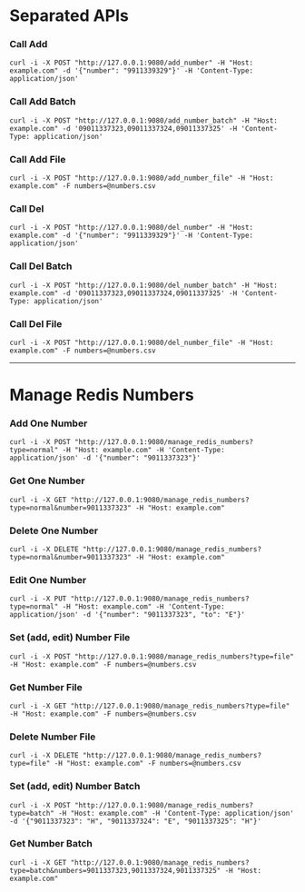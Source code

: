 # Separated APIs


### Call Add

```shell
curl -i -X POST "http://127.0.0.1:9080/add_number" -H "Host: example.com" -d '{"number": "9911339329"}' -H 'Content-Type: application/json'
```


### Call Add Batch

```shell
curl -i -X POST "http://127.0.0.1:9080/add_number_batch" -H "Host: example.com" -d '09011337323,09011337324,09011337325' -H 'Content-Type: application/json'
```


### Call Add File

```shell
curl -i -X POST "http://127.0.0.1:9080/add_number_file" -H "Host: example.com" -F numbers=@numbers.csv 
```



### Call Del

```shell
curl -i -X POST "http://127.0.0.1:9080/del_number" -H "Host: example.com" -d '{"number": "9911339329"}' -H 'Content-Type: application/json'
```


### Call Del Batch

```shell
curl -i -X POST "http://127.0.0.1:9080/del_number_batch" -H "Host: example.com" -d '09011337323,09011337324,09011337325' -H 'Content-Type: application/json'
```



### Call Del File

```shell
curl -i -X POST "http://127.0.0.1:9080/del_number_file" -H "Host: example.com" -F numbers=@numbers.csv 
```

----------------------------------------------------------------------------------


# Manage Redis Numbers

### Add One Number

```shell
curl -i -X POST "http://127.0.0.1:9080/manage_redis_numbers?type=normal" -H "Host: example.com" -H 'Content-Type: application/json' -d '{"number": "9011337323"}'
```

### Get One Number

```shell
curl -i -X GET "http://127.0.0.1:9080/manage_redis_numbers?type=normal&number=9011337323" -H "Host: example.com"
```


### Delete One Number

```shell
curl -i -X DELETE "http://127.0.0.1:9080/manage_redis_numbers?type=normal&number=9011337323" -H "Host: example.com"
```


### Edit One Number

```shell
curl -i -X PUT "http://127.0.0.1:9080/manage_redis_numbers?type=normal" -H "Host: example.com" -H 'Content-Type: application/json' -d '{"number": "9011337323", "to": "E"}'
```


### Set (add, edit) Number File

```shell
curl -i -X POST "http://127.0.0.1:9080/manage_redis_numbers?type=file" -H "Host: example.com" -F numbers=@numbers.csv 
```


### Get Number File

```shell
curl -i -X GET "http://127.0.0.1:9080/manage_redis_numbers?type=file" -H "Host: example.com" -F numbers=@numbers.csv 
```


### Delete Number File

```shell
curl -i -X DELETE "http://127.0.0.1:9080/manage_redis_numbers?type=file" -H "Host: example.com" -F numbers=@numbers.csv 
```


### Set (add, edit) Number Batch

```shell
curl -i -X POST "http://127.0.0.1:9080/manage_redis_numbers?type=batch" -H "Host: example.com" -H 'Content-Type: application/json' -d '{"9011337323": "H", "9011337324": "E", "9011337325": "H"}'
```


### Get Number Batch

```shell
curl -i -X GET "http://127.0.0.1:9080/manage_redis_numbers?type=batch&numbers=9011337323,9011337324,9011337325" -H "Host: example.com"
```
